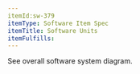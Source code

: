 ```yaml
---
itemId:sw-379
itemType: Software Item Spec
itemTitle: Software Units
itemFulfills: 
---
```

See overall software system diagram.